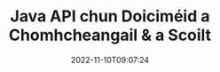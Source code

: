 ---
############################# Static ############################
layout: "product"
date: 2022-11-10T09:07:24
draft: false

product: "Merger"
product_tag: "merger"
platform: "Java"
platform_tag: "java"

############################# Head ############################
head_title: "Java Document Chumasc API | chumasc & bain Word Excel PDF XPS EPUB"
head_description: "Doiciméid a chumasc API le haghaidh Java. Cumaisc, scoilt, babhtáil, athordaigh agus scrios leathanaigh PDF, Microsoft Word, Excel, láithreoireachtaí, formáidí Visio, XPS & EPUB."

############################# Header ############################
title: "Java API chun Doiciméid a Chomhcheangail & a Scoilt"
description: "Forbair aipeanna ardfheidhmíochta ar féidir leo leathanaigh, sleamhnáin agus léaráidí a chur le chéile, a sracadh, a shuffles, a ghearradh nó a scriosadh."
button:
    enable: true

############################# SubMenu ############################
submenu:
    enable: true
    
    left:
        img_alt: "GroupDocs.Merger for Java"
        image: "https://www.groupdocs.cloud/templates/groupdocs/images/product-logos/groupdocs-merger-java.png"
        product: "GroupDocs.Merger"
        platform: "Java"

    middle:
        button:
            # button loop
            - link: "#overview"
              text: "Forbhreathnú"

            # button loop
            - link: "#features"
              text: "Gnéithe"

            # button loop
            - link: "#support"
              text: "Tacaíocht"

            # button loop
            - link: "https://products.groupdocs.app/merger"
              text: "Taispeántas beo"

            # button loop
            - link: "https://purchase.groupdocs.com/pricing/merger/java"
              text: "Praghsáil"

    right:
        link_download: "https://downloads.groupdocs.com/merger"
        link_learn: "https://docs.groupdocs.com/merger/java/"
        link_buy: "https://purchase.groupdocs.com"

############################# Overview ############################
overview:
    enable: true
    content: |
      Déanann GroupDocs.Merger do Java tú in ann feidhmchláir ghnó barr-líne a fhorbairt go tapa i Java. Le beagán códaithe is féidir le d'fheidhmchláir Java a chumasc, a sracadh, a shuffle, a ghearradh agus a scriosadh aon leathanach amháin nó baisc de leathanaigh, sleamhnáin agus léaráidí. Is féidir oibríochtaí cumaisc a dhéanamh freisin ar chomhaid shlána d'fhormáid aitheanta agus anaithnid trí chosaint pasfhocail a chur i bhfeidhm nó a bhaint.  

      
    tabs:
      enable: true
      
      ## TAB ONE ##
      tab_one:
        description: |
          Seo a leanas forbhreathnú ar GroupDocs.Merger do Java:
      
        left:
          enable: true
          icon: "fab fa-html5"
          title: "Oibríochtaí Doiciméad"
          content: |
            * Ordú Leathanach a Athrú
            * Bain nó Scrios Leathanaigh
            * Doiciméad Scoilte nó Briseadh
            * Babhtáil nó Suaith dhá leathanach ar bith
            * Baile Átha Troim leathanaigh singil nó iolracha
            * Cláraigh le doiciméid iolracha
        
        right:
          enable: true
          icon: "fab fa-html5"
          title: "Oibríochtaí Slándála"
          content: |
            * Socrú slándála doiciméad
            * Seiceáil stádas slándála doiciméad
            * Socraigh pasfhocal doiciméid
            * Nuashonraigh pasfhocal doiciméad
            * Bain pasfhocal doiciméad
      
      ## TAB TWO ##
      tab_two:
        description: |
          Tacaíonn GroupDocs.Merger le haghaidh Java leis na [formáidí comhaid doiciméad](https://docs.groupdocs.com/merger/java/supported-document-formats/):

        left:
          enable: true
          table:
            # table loop
            - title: "Microsoft office"
              content: |
                * **Focal:** DOC, DOCX, DOCM, DOT, DOTX, DOTM, RTF, TXT
                * **Excel:** XLS, XLSX, XLSM, XLSB, XLTM, XLT, XLTM, XLTX, XLAM, SXC, Scarbhileog
                * **PowerPoint:** PPT, PPTX, PPS, PPSX, PPSM, POT, POTM, POTX, PPTM
                * **Nóta amháin:** A hAON

        right:
          enable: true
          table:
            # table loop
            - title: "OpenDocument & Formáidí Eile"
              content: |
                * **Formáidí OpenDocument**: ODT, OTT, ODP, OTP, ODS
                * ** Leagan Amach Seasta**: PDF, XPS
                * **Íomhánna**: BMP, PNG, TIFF
                * **Gréasán**: HTML, MHT, MHTML
                * **Téacs**: TXT, CSV, TSV
                * **LaTeX**: TEX
                * **Ebook**: EPUB

      ## TAB THREE ##
      tab_three:
        description: |
          Tacaíonn GroupDocs.Merger le haghaidh Java le Córais Oibriúcháin, Creataí & Bainisteoirí Pacáiste:
        
        left:
          enable: true
          table:
            # table loop
            - icon: "fab fa-windows"
              title: "Córais oibriúcháin"
              content: |
                * Microsoft Windows Deasc
                * Microsoft windows server
                * Linux
                * MacOS

            # table loop
            - icon: "fas fa-code"
              title: "Creataí Tacaithe"
              content: |
                * Java 7 (1. 7)
                * Java 8 (1.8)
                * Java 10
                * Java 11 agus os a chionn

        right:
          enable: true
          table:
            # table loop
            - icon: "fas fa-box"
              title: "Tógáil Uirlis Uathoibrithe"
              content: |
                * Maigheann

            # table loop
            - icon: "fas fa-tools"
              title: "Timpeallachtaí Forbartha"
              content: |
                * NetBeans
                * IDEA IntelliJ
                * Eclipse
                
                

############################# Features ############################
features:
    enable: true
    title: "GroupDocs.Merger le haghaidh Gnéithe Java"

    feature:
      # feature loop
      - icon: "fas fa-copy"
        content: "Cumaisc leathanaigh, sleamhnáin & léaráidí éagsúla i gcomhad amháin"
       
      # feature loop
      - icon: "fas fa-eye"
        content: "Srac & scoilt doiciméid ollmhóra i gcomhaid iolracha níos lú"

      # feature loop
      - icon: "fas fa-bolt"
        content: "Suaitheadh ​​& atheagrú leathanaigh, sleamhnáin nó léaráidí"
      
      # feature loop
      - icon: "fas fa-file-powerpoint"
        content: "Malartú & babhtáil dhá leathanach, sleamhnán nó léaráid i measc a chéile laistigh de dhoiciméad"

      # feature loop
      - icon: "fas fa-code"
        content: "Déan doiciméad a ghearradh agus a bhearradh trí leathanaigh, sleamhnáin nó léaráidí ar leith a bhaint"

      # feature loop
      - icon: "fas fa-cloud"
        content: "Scrios leathanaigh, sleamhnáin nó léaráidí singil nó cnuasach"

      # feature loop
      - icon: "fas fa-remove-format"
        content: "Stitch & cumasc le chéile líon mór doiciméad i mbaisceanna"

      # feature loop
      - icon: "fas fa-comment-slash"
        content: "Seiceáil go ríomhchláraithe i Java an bhfuil doiciméad daingnithe le pasfhocal"

      # feature loop
      - icon: "fas fa-location-arrow"
        content: "Socraigh, athshocraigh agus bain pasfhocal as formáidí doiciméad aitheanta agus anaithnid"

      # feature loop
      - icon: "fas fa-border-all"
        content: "Scoilt Comhad Téacs amháin go hIolrú ar Uimhreacha Líne"

      # feature loop
      - icon: "fas fa-wrench"
        content: "Faigh Léiriú Íomhá ar Leathanaigh Doiciméad"

      # feature loop
      - icon: "fas fa-columns"
        content: "Cumaisc Il Doiciméid de Formáidí Éagsúla le Comhad PDF Aonair"

      # feature loop
      - icon: "fas fa-file-word"
        content: "Cuir OLE Objects isteach i bhFormáidí PDF, Word, Excel, PowerPoint & Open Document"

      # feature loop
      - icon: "fas fa-envelope"
        content: "Ceangail Comhaid de Dhoiciméad PDF go Clár"

      # feature loop
      - icon: "fas fa-print"
        content: "Cuir Doiciméad leis an Léaráid trí OLE Objects"

      # feature loop
      - icon: "fas fa-file-archive"
        content: "Cumaisc Cineálacha Éagsúla Doiciméad (DOC, XLS, PPT srl) in Aon Chomhad PDF"

      # feature loop
      - icon: "fas fa-lock"
        content: "Iompórtáil go héasca Réada OLE isteach i Microsoft Word, Excel, Cur i Láthair agus Cineálacha Comhaid OpenDocument"

      # feature loop
      - icon: "fas fa-file-code"
        content: "Cuir Doiciméid Eile leis an Leathanach Léaráide trí OLE Objects"

    more_feature:
      # more_feature_loop
      - title: "Bain Leathanaigh Inmhianaithe ó Dhoiciméid"
        content: |
          Ligeann GroupDocs.Merger le haghaidh Java API duit leathanaigh nach dteastaíonn uait a roghnú agus a scriosadh ó do dhoiciméad.
      
      # more_feature_loop
      - title: "Seiceáil Pasfhocal i bhFormáid Doiciméid Anaithnid"
        content: "Fiú mura bhfuil formáid doiciméid ar leith anaithnid, cuireann GroupDocs.Merger do Java ar do chumas pasfhocal doiciméid a sheiceáil agus a aisghabháil, má tá sé ar fáil."

      # more_feature_loop
      - title: "Cláraigh le Doiciméid atá faoi Chosaint le Pasfhocal de Formáidí Aitheanta"
        content: "Ligeann GroupDocs.Merger le haghaidh Java API duit liosta doiciméad a fháil de bhformáidí aitheanta agus anaithnid."

############################# Support ############################
support:
    enable: true

############################# Solutions ############################
solutions:
    enable: true
    title: "Tairgeann GroupDocs.Merger API cumasc doiciméad do thimpeallachtaí forbartha eile a bhfuil tóir orthu"

    solution:
        # solution loop
        - img_alt: "GroupDocs.Merger le haghaidh .NET"
          image: "https://www.groupdocs.cloud/templates/groupdocs/images/product-logos/groupdocs-merger-net.png"
          product: "GroupDocs.Merger"
          platform: ".NET"
          link: "/merger/net/"

############################# Back to top ###############################
back_to_top:
  enable: true
---